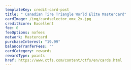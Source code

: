```yaml
---
templateKey: credit-card-post
title: " Canadian Tire Triangle World Elite Mastercard"
cardImage: /img/cardselector_omx_2x.jpg
creditScore: Excellent
fee: 0
feeOptions: nofees
network: Mastercard
purchaseInterest: "19.99"
balanceTranferFees: ""
cardCategory: rewards
rewardType: points
href: https://www.ctfs.com/content/ctfs/en/cards.html
---
```

